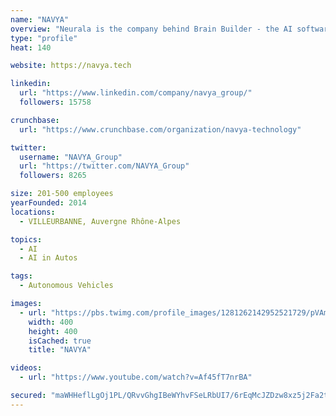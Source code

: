 ```yaml
---
name: "NAVYA"
overview: "Neurala is the company behind Brain Builder - the AI software platform powering visual inspections on 53 million devices worldwide."
type: "profile"
heat: 140

website: https://navya.tech

linkedin:
  url: "https://www.linkedin.com/company/navya_group/"
  followers: 15758

crunchbase:
  url: "https://www.crunchbase.com/organization/navya-technology"

twitter:
  username: "NAVYA_Group"
  url: "https://twitter.com/NAVYA_Group"
  followers: 8265

size: 201-500 employees
yearFounded: 2014
locations:
  - VILLEURBANNE, Auvergne Rhône-Alpes

topics:
  - AI
  - AI in Autos

tags:
  - Autonomous Vehicles

images:
  - url: "https://pbs.twimg.com/profile_images/1281262142952521729/pVAmt4Ko_400x400.jpg"
    width: 400
    height: 400
    isCached: true
    title: "NAVYA"

videos:
  - url: "https://www.youtube.com/watch?v=Af45fT7nrBA"

secured: "maWHHeflLgOj1PL/QRvvGhgIBeWYhvFSeLRbUI7/6rEqMcJZDzw8xz5j2Fa2tE2CM5/wh6Xxv6/fXxkt3Hm4uZPGXtMS/k2IT4fm9DtzgzXwlagJN6ra9Ere4GJtfBAXSFpW/GSnn48tPJKXw21UjAsCLOyD4JdM2floaH7urw4L7OkuE0zg1KTYs/iUvwYUmMOXxBHlXng1fzdDz+lBuJYXtl0p63V40Ng7QBQhW7NK0Vp52e4+urEiCkdA9AAMoZHy1KH0MaSZzoDBq8GWF6LwPwEQw3/s76nDdtsVfLrK40U2CI0/HkhHepNs4TN47I0zj1GAPYqajBJctFGgBw7VEY4ptu9jEMHUKBhB+ifOkdd2YZ98iKYuGeVQ/S2pL4lUjftopqnloJwRqav58Pi9JfgNBAvfFJ5uMNV/Jdc=;sE3HZ8avElim4qaGTKkORA=="
---
```


